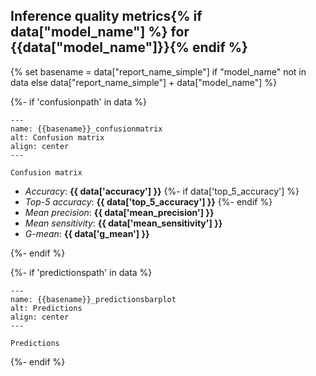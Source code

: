 ## Inference quality metrics{% if data["model_name"] %} for {{data["model_name"]}}{% endif %}

{% set basename = data["report_name_simple"] if "model_name" not in data else data["report_name_simple"] + data["model_name"] %}

{%- if 'confusionpath' in data %}
```{figure} {{data["confusionpath"]}}
---
name: {{basename}}_confusionmatrix
alt: Confusion matrix
align: center
---

Confusion matrix
```

* *Accuracy*: **{{ data['accuracy'] }}**
{%- if data['top_5_accuracy'] %}
* *Top-5 accuracy*: **{{ data['top_5_accuracy'] }}**
{%- endif %}
* *Mean precision*: **{{ data['mean_precision'] }}**
* *Mean sensitivity*: **{{ data['mean_sensitivity'] }}**
* *G-mean*: **{{ data['g_mean'] }}**

{%- endif %}

{%- if 'predictionspath' in data %}
```{figure} {{data["predictionspath"]}}
---
name: {{basename}}_predictionsbarplot
alt: Predictions
align: center
---

Predictions
```
{%- endif %}


